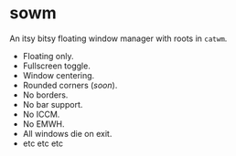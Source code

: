 # sowm

An itsy bitsy floating window manager with roots in `catwm`.

- Floating only.
- Fullscreen toggle.
- Window centering.
- Rounded corners (*soon*).
- No borders.
- No bar support.
- No ICCM.
- No EMWH.
- All windows die on exit.
- etc etc etc
